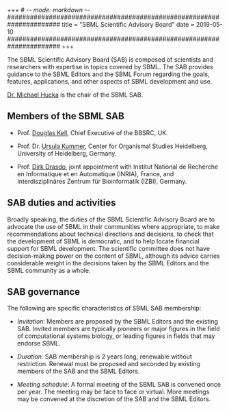 +++ # -*- mode: markdown -*-
######################################################################
title = "SBML Scientific Advisory Board"
date  = 2019-05-10
######################################################################
+++

The SBML Scientific Advisory Board (SAB) is composed of scientists and
researchers with expertise in topics covered by SBML. The SAB provides
guidance to the SBML Editors and the SBML Forum regarding the goals,
features, applications, and other aspects of SBML development and use.

[Dr. Michael Hucka](http://www.cds.caltech.edu/~mhucka/) is the chair of
the SBML SAB.

## Members of the SBML SAB

  - Prof. [Douglas
    Kell](http://www.bbsrc.ac.uk/organisation/structures/executive/chief-executive.aspx),
    Chief Executive of the BBSRC, UK.

<!-- end list -->

  - Prof. Dr. [Ursula
    Kummer](http://www.cos.uni-heidelberg.de/index.php/u.kummer?l=_e),
    Center for Organismal Studies Heidelberg, University of Heidelberg,
    Germany.

<!-- end list -->

  - Prof. [Dirk Drasdo](https://www.rocq.inria.fr/bang/DD/drasdo.html),
    joint appointment with Institut National de Recherche en
    Informatique et en Automatique (INRIA), France, and
    Interdisziplinäres Zentrum für Bioinformatik (IZBI), Germany.

## SAB duties and activities

Broadly speaking, the duties of the SBML Scientific Advisory Board are
to advocate the use of SBML in their communities where appropriate, to
make recommendations about technical directions and decisions, to check
that the development of SBML is democratic, and to help locate financial
support for SBML development. The scientific committee does not have
decision-making power on the content of SBML, although its advice
carries considerable weight in the decisions taken by the SBML Editors
and the SBML community as a whole.

## SAB governance

The following are specific characteristics of SBML SAB membership:

  - *Invitation*: Members are proposed by the SBML Editors and the
    existing SAB. Invited members are typically pioneers or major
    figures in the field of computational systems biology, or leading
    figures in fields that may endorse SBML.

<!-- end list -->

  - *Duration*: SAB membership is 2 years long, renewable without
    restriction. Renewal must be proposed and seconded by existing
    members of the SAB and the SBML Editors.

<!-- end list -->

  - *Meeting schedule*: A formal meeting of the SBML SAB is convened
    once per year. The meeting may be face to face or virtual. More
    meetings may be convened at the discretion of the SAB and the SBML
    Editors.
